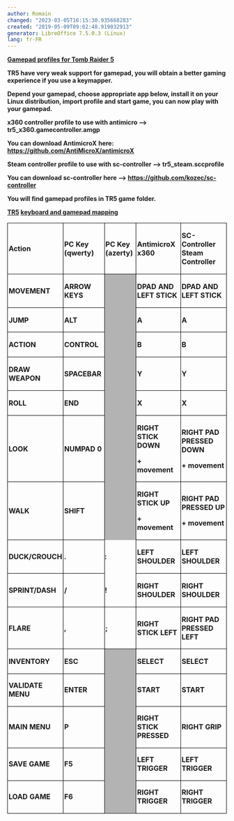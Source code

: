 ```yaml
---
author: Romain
changed: "2023-03-05T16:15:30.935668283"
created: "2019-05-09T09:02:48.919032913"
generator: LibreOffice 7.5.0.3 (Linux)
lang: fr-FR
---
```


<u>**Gamepad profiles for Tomb Raider 5**</u>

**TR5 have very weak support for gamepad, you will obtain a better
gaming experience if you use a keymapper.**

**Depend your gamepad, choose appropriate app below, install it on your
Linux distribution, import profile and start game, you can now play with
your gamepad.**

**x360 controller profile to use with antimicro -->
tr5_x360.gamecontroller.amgp**

<span style="font-variant: normal"><span
style="font-style: normal">**You can download
AntimicroX**</span></span><span style="font-variant: normal">
</span><span style="font-variant: normal"><span
style="font-style: normal">**here:
<https://github.com/AntiMicroX/antimicroX>**</span></span>

**Steam controller profile to use with sc-controller -->
tr5_steam.sccprofile**

**You can download sc-controller here -->
<https://github.com/kozec/sc-controller>**

**You will find gamepad profiles in TR5 game folder.**

**<u>TR5</u> <u>keyboard and gamepad mapping</u>**

<table width="751" data-cellpadding="2" data-cellspacing="0">
<tbody>
<tr class="odd">
<td width="124" height="16" style="border: 1px double #000000; padding: 0.05cm"><p><strong>Action</strong></p></td>
<td width="126" style="border: 1px double #000000; padding: 0.05cm"><p><strong>PC Key (qwerty)</strong></p></td>
<td width="106" style="border: 1px double #000000; padding: 0.05cm"><p><strong>PC Key (azerty)</strong></p></td>
<td width="171" style="border: 1px double #000000; padding: 0.05cm"><p><strong>AntimicroX x360</strong></p></td>
<td width="202" style="border: 1px double #000000; padding: 0.05cm"><p><strong>SC-Controller Steam Controller</strong></p></td>
</tr>
</tbody>
<tbody>
<tr class="odd">
<td width="124" height="17" style="border: 1px double #000000; padding: 0.05cm"><p><strong>MOVEMENT</strong></p></td>
<td width="126" style="border: 1px double #000000; padding: 0.05cm"><p><strong>ARROW KEYS</strong></p></td>
<td width="106" data-bgcolor="#b3b3b3" style="background: #b3b3b3; border: none; padding: 0cm"><p><br />
</p></td>
<td width="171" style="border: 1px double #000000; padding: 0.05cm"><p><strong>DPAD AND LEFT STICK</strong></p></td>
<td width="202" style="border: 1px double #000000; padding: 0.05cm"><p><strong>DPAD AND LEFT STICK</strong></p></td>
</tr>
<tr class="even">
<td width="124" height="17" style="border: 1px double #000000; padding: 0.05cm"><p><strong>JUMP</strong></p></td>
<td width="126" style="border: 1px double #000000; padding: 0.05cm"><p><strong>ALT</strong></p></td>
<td width="106" data-bgcolor="#b3b3b3" style="background: #b3b3b3; border: none; padding: 0cm"><p><br />
</p></td>
<td width="171" style="border: 1px double #000000; padding: 0.05cm"><p><strong>A</strong></p></td>
<td width="202" style="border: 1px double #000000; padding: 0.05cm"><p><strong>A</strong></p></td>
</tr>
<tr class="odd">
<td width="124" height="17" style="border: 1px double #000000; padding: 0.05cm"><p><strong>ACTION</strong></p></td>
<td width="126" style="border: 1px double #000000; padding: 0.05cm"><p><strong>CONTROL</strong></p></td>
<td width="106" data-bgcolor="#b3b3b3" style="background: #b3b3b3; border: none; padding: 0cm"><p><br />
</p></td>
<td width="171" style="border: 1px double #000000; padding: 0.05cm"><p><strong>B</strong></p></td>
<td width="202" style="border: 1px double #000000; padding: 0.05cm"><p><strong>B</strong></p></td>
</tr>
<tr class="even">
<td width="124" height="17" style="border: 1px double #000000; padding: 0.05cm"><p><strong>DRAW WEAPON</strong></p></td>
<td width="126" style="border: 1px double #000000; padding: 0.05cm"><p><strong>SPACEBAR</strong></p></td>
<td width="106" data-bgcolor="#b3b3b3" style="background: #b3b3b3; border: none; padding: 0cm"><p><br />
</p></td>
<td width="171" style="border: 1px double #000000; padding: 0.05cm"><p><strong>Y</strong></p></td>
<td width="202" style="border: 1px double #000000; padding: 0.05cm"><p><strong>Y</strong></p></td>
</tr>
<tr class="odd">
<td width="124" height="17" style="border: 1px double #000000; padding: 0.05cm"><p><strong>ROLL</strong></p></td>
<td width="126" style="border: 1px double #000000; padding: 0.05cm"><p><strong>END</strong></p></td>
<td width="106" data-bgcolor="#b3b3b3" style="background: #b3b3b3; border: none; padding: 0cm"><p><br />
</p></td>
<td width="171" style="border: 1px double #000000; padding: 0.05cm"><p><strong>X</strong></p></td>
<td width="202" style="border: 1px double #000000; padding: 0.05cm"><p><strong>X</strong></p></td>
</tr>
<tr class="even">
<td width="124" height="17" style="border: 1px double #000000; padding: 0.05cm"><p><strong>LOOK</strong></p></td>
<td width="126" style="border: 1px double #000000; padding: 0.05cm"><p><strong>NUMPAD 0</strong></p></td>
<td width="106" data-bgcolor="#b3b3b3" style="background: #b3b3b3; border: none; padding: 0cm"><p><br />
</p></td>
<td width="171" style="border: 1px double #000000; padding: 0.05cm"><p><strong>RIGHT STICK DOWN</strong></p>
<p><strong>+ movement</strong></p></td>
<td width="202" style="border: 1px double #000000; padding: 0.05cm"><p><strong>RIGHT PAD PRESSED DOWN</strong></p>
<p><strong>+ movement</strong></p></td>
</tr>
<tr class="odd">
<td width="124" height="17" style="border: 1px double #000000; padding: 0.05cm"><p><strong>WALK</strong></p></td>
<td width="126" style="border: 1px double #000000; padding: 0.05cm"><p><strong>SHIFT</strong></p></td>
<td width="106" data-bgcolor="#b3b3b3" style="background: #b3b3b3; border: none; padding: 0cm"><p><br />
</p></td>
<td width="171" style="border: 1px double #000000; padding: 0.05cm"><p><strong>RIGHT STICK UP</strong></p>
<p><strong>+ movement</strong></p></td>
<td width="202" style="border: 1px double #000000; padding: 0.05cm"><p><strong>RIGHT PAD PRESSED UP</strong></p>
<p><strong>+ movement</strong></p></td>
</tr>
<tr class="even">
<td width="124" height="17" style="border: 1px double #000000; padding: 0.05cm"><p><strong>DUCK/CROUCH</strong></p></td>
<td width="126" style="border: 1px double #000000; padding: 0.05cm"><p><strong>.</strong></p></td>
<td width="106" style="background: transparent; border: none; padding: 0cm"><p><strong>:</strong></p></td>
<td width="171" style="border: 1px double #000000; padding: 0.05cm"><p><strong>LEFT SHOULDER</strong></p></td>
<td width="202" style="border: 1px double #000000; padding: 0.05cm"><p><strong>LEFT SHOULDER</strong></p></td>
</tr>
<tr class="odd">
<td width="124" height="17" style="border: 1px double #000000; padding: 0.05cm"><p><strong>SPRINT/DASH</strong></p></td>
<td width="126" style="border: 1px double #000000; padding: 0.05cm"><p><strong>/</strong></p></td>
<td width="106" style="background: transparent; border: none; padding: 0cm"><p><strong>!</strong></p></td>
<td width="171" style="border: 1px double #000000; padding: 0.05cm"><p><strong>RIGHT SHOULDER</strong></p></td>
<td width="202" style="border: 1px double #000000; padding: 0.05cm"><p><strong>RIGHT SHOULDER</strong></p></td>
</tr>
</tbody>
<tbody>
<tr class="odd">
<td width="124" height="17" style="border: 1px double #000000; padding: 0.05cm"><p><strong>FLARE</strong></p></td>
<td width="126" style="border: 1px double #000000; padding: 0.05cm"><p><strong>,</strong></p></td>
<td width="106" style="border: 1px double #000000; padding: 0.05cm"><p><strong>;</strong></p></td>
<td width="171" style="border: 1px double #000000; padding: 0.05cm"><p><strong>RIGHT STICK LEFT</strong></p></td>
<td width="202" style="border: 1px double #000000; padding: 0.05cm"><p><strong>RIGHT PAD PRESSED LEFT</strong></p></td>
</tr>
</tbody>
<tbody>
<tr class="odd">
<td width="124" height="17" style="border: 1px double #000000; padding: 0.05cm"><p><strong>INVENTORY</strong></p></td>
<td width="126" style="border: 1px double #000000; padding: 0.05cm"><p><strong>ESC</strong></p></td>
<td width="106" data-bgcolor="#b3b3b3" style="background: #b3b3b3; border: none; padding: 0cm"><p><br />
</p></td>
<td width="171" style="border: 1px double #000000; padding: 0.05cm"><p><strong>SELECT</strong></p></td>
<td width="202" style="border: 1px double #000000; padding: 0.05cm"><p><strong>SELECT</strong></p></td>
</tr>
<tr class="even">
<td width="124" height="17" style="border-top: none; border-bottom: 1px double #000000; border-left: 1px double #000000; border-right: 1px double #000000; padding-top: 0cm; padding-bottom: 0.05cm; padding-left: 0.05cm; padding-right: 0.05cm"><p><strong>VALIDATE MENU</strong></p></td>
<td width="126" style="border-top: none; border-bottom: 1px double #000000; border-left: 1px double #000000; border-right: 1px double #000000; padding-top: 0cm; padding-bottom: 0.05cm; padding-left: 0.05cm; padding-right: 0.05cm"><p><strong>ENTER</strong></p></td>
<td width="106" data-bgcolor="#b3b3b3" style="background: #b3b3b3; border: none; padding: 0cm"><p><br />
</p></td>
<td width="171" style="border-top: none; border-bottom: 1px double #000000; border-left: 1px double #000000; border-right: 1px double #000000; padding-top: 0cm; padding-bottom: 0.05cm; padding-left: 0.05cm; padding-right: 0.05cm"><p><strong>START</strong></p></td>
<td width="202" style="border-top: none; border-bottom: 1px double #000000; border-left: 1px double #000000; border-right: 1px double #000000; padding-top: 0cm; padding-bottom: 0.05cm; padding-left: 0.05cm; padding-right: 0.05cm"><p><strong>START</strong></p></td>
</tr>
<tr class="odd">
<td width="124" height="17" style="border-top: none; border-bottom: 1px double #000000; border-left: 1px double #000000; border-right: 1px double #000000; padding-top: 0cm; padding-bottom: 0.05cm; padding-left: 0.05cm; padding-right: 0.05cm"><p><strong>MAIN MENU</strong></p></td>
<td width="126" style="border-top: none; border-bottom: 1px double #000000; border-left: 1px double #000000; border-right: 1px double #000000; padding-top: 0cm; padding-bottom: 0.05cm; padding-left: 0.05cm; padding-right: 0.05cm"><p><strong>P</strong></p></td>
<td width="106" data-bgcolor="#b3b3b3" style="background: #b3b3b3; border: none; padding: 0cm"><p><br />
</p></td>
<td width="171" style="border-top: none; border-bottom: 1px double #000000; border-left: 1px double #000000; border-right: 1px double #000000; padding-top: 0cm; padding-bottom: 0.05cm; padding-left: 0.05cm; padding-right: 0.05cm"><p><strong>RIGHT STICK PRESSED</strong></p></td>
<td width="202" style="border-top: none; border-bottom: 1px double #000000; border-left: 1px double #000000; border-right: 1px double #000000; padding-top: 0cm; padding-bottom: 0.05cm; padding-left: 0.05cm; padding-right: 0.05cm"><p><strong>RIGHT GRIP</strong></p></td>
</tr>
<tr class="even">
<td width="124" height="17" style="border-top: none; border-bottom: 1px double #000000; border-left: 1px double #000000; border-right: 1px double #000000; padding-top: 0cm; padding-bottom: 0.05cm; padding-left: 0.05cm; padding-right: 0.05cm"><p><strong>SAVE GAME</strong></p></td>
<td width="126" style="border-top: none; border-bottom: 1px double #000000; border-left: 1px double #000000; border-right: 1px double #000000; padding-top: 0cm; padding-bottom: 0.05cm; padding-left: 0.05cm; padding-right: 0.05cm"><p><strong>F5</strong></p></td>
<td width="106" data-bgcolor="#b3b3b3" style="background: #b3b3b3; border: none; padding: 0cm"><p><br />
</p></td>
<td width="171" style="border-top: none; border-bottom: 1px double #000000; border-left: 1px double #000000; border-right: 1px double #000000; padding-top: 0cm; padding-bottom: 0.05cm; padding-left: 0.05cm; padding-right: 0.05cm"><p><strong>LEFT TRIGGER</strong></p></td>
<td width="202" style="border-top: none; border-bottom: 1px double #000000; border-left: 1px double #000000; border-right: 1px double #000000; padding-top: 0cm; padding-bottom: 0.05cm; padding-left: 0.05cm; padding-right: 0.05cm"><p><strong>LEFT TRIGGER</strong></p></td>
</tr>
<tr class="odd">
<td width="124" height="25" style="border-top: none; border-bottom: 1px double #000000; border-left: 1px double #000000; border-right: 1px double #000000; padding-top: 0cm; padding-bottom: 0.05cm; padding-left: 0.05cm; padding-right: 0.05cm"><p><strong>LOAD GAME</strong></p></td>
<td width="126" style="border-top: none; border-bottom: 1px double #000000; border-left: 1px double #000000; border-right: 1px double #000000; padding-top: 0cm; padding-bottom: 0.05cm; padding-left: 0.05cm; padding-right: 0.05cm"><p><strong>F6</strong></p></td>
<td width="106" data-bgcolor="#b3b3b3" style="background: #b3b3b3; border: none; padding: 0cm"><p><br />
</p></td>
<td width="171" style="border-top: none; border-bottom: 1px double #000000; border-left: 1px double #000000; border-right: 1px double #000000; padding-top: 0cm; padding-bottom: 0.05cm; padding-left: 0.05cm; padding-right: 0.05cm"><p><strong>RIGHT TRIGGER</strong></p></td>
<td width="202" style="border-top: none; border-bottom: 1px double #000000; border-left: 1px double #000000; border-right: 1px double #000000; padding-top: 0cm; padding-bottom: 0.05cm; padding-left: 0.05cm; padding-right: 0.05cm"><p><strong>RIGHT TRIGGER</strong></p></td>
</tr>
</tbody>
</table>

  
  

